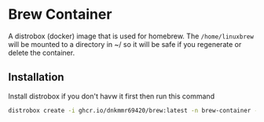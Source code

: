 # Brew Container

A distrobox (docker) image that is used for homebrew. The `/home/linuxbrew` will be mounted to a directory in ~/ so it will be safe if you regenerate or delete the container.

## Installation

Install distrobox if you don't havw it first then run this command

```bash
distrobox create -i ghcr.io/dnkmmr69420/brew:latest -n brew-container -p
```
